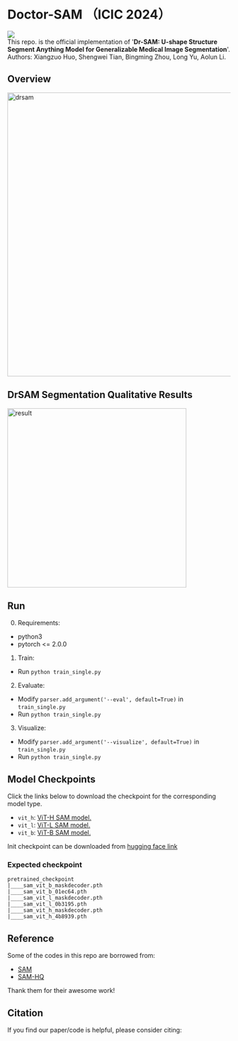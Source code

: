 # Doctor-SAM （ICIC 2024）
![](https://img.shields.io/github/license/huoxiangzuo/Doctor-SAM)  
This repo. is the official implementation of '**Dr-SAM: U-shape Structure Segment Anything Model for Generalizable Medical Image Segmentation**'.   
Authors: Xiangzuo Huo, Shengwei Tian, Bingming Zhou, Long Yu, Aolun Li.  

## Overview
<!-- <img width="1395" alt="drsam" src="https://github.com/huoxiangzuo/Doctor-SAM/assets/57312968/2524a914-f4c5-46c6-bf56-85b0d6ec8d1e"> -->
<img width="640" alt="drsam" src="https://github.com/huoxiangzuo/Doctor-SAM/assets/57312968/2524a914-f4c5-46c6-bf56-85b0d6ec8d1e">

## DrSAM Segmentation Qualitative Results
<!-- <img src="https://github.com/huoxiangzuo/Doctor-SAM/assets/57312968/bd81ce6d-a1df-4ab0-975f-71d604c16895" width="75%"> -->
<img width="404" alt="result" src="https://github.com/huoxiangzuo/Doctor-SAM/assets/57312968/bd81ce6d-a1df-4ab0-975f-71d604c16895">

## Run
0. Requirements:
* python3
* pytorch <= 2.0.0

1. Train:
* Run `python train_single.py`

2. Evaluate:
* Modify `parser.add_argument('--eval', default=True)` in `train_single.py`
* Run `python train_single.py`

3. Visualize:
* Modify `parser.add_argument('--visualize', default=True)` in `train_single.py`
* Run `python train_single.py`

## <a name="Models"></a>Model Checkpoints

Click the links below to download the checkpoint for the corresponding model type.

- `vit_h`: [ViT-H SAM model.](https://dl.fbaipublicfiles.com/segment_anything/sam_vit_h_4b8939.pth)
- `vit_l`: [ViT-L SAM model.](https://dl.fbaipublicfiles.com/segment_anything/sam_vit_l_0b3195.pth)
- `vit_b`: [ViT-B SAM model.](https://dl.fbaipublicfiles.com/segment_anything/sam_vit_b_01ec64.pth)

Init checkpoint can be downloaded from [hugging face link](https://huggingface.co/sam-hq-team/sam-hq-training/tree/main/pretrained_checkpoint)

### Expected checkpoint

```
pretrained_checkpoint
|____sam_vit_b_maskdecoder.pth
|____sam_vit_b_01ec64.pth
|____sam_vit_l_maskdecoder.pth
|____sam_vit_l_0b3195.pth
|____sam_vit_h_maskdecoder.pth
|____sam_vit_h_4b8939.pth

```

## Reference
Some of the codes in this repo are borrowed from:  
* [SAM](https://github.com/facebookresearch/segment-anything)  
* [SAM-HQ](https://github.com/SysCV/sam-hq)
  
Thank them for their awesome work!

## Citation

If you find our paper/code is helpful, please consider citing:

```bibtex

```
